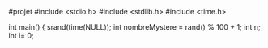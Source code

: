 #projet
#include <stdio.h>
#include <stdlib.h>
#include <time.h>

int main() {
srand(time(NULL));
  int nombreMystere = rand() % 100 + 1;
   int n;
    int i= 0;
    
